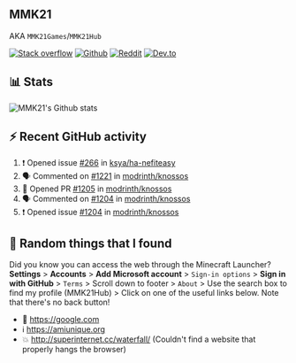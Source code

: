 ## MMK21
AKA `MMK21Games`/`MMK21Hub`

[![Stack overflow](https://img.shields.io/badge/Stack_Overflow-FE7A16?style=for-the-badge&logo=stack-overflow&logoColor=white)](https://stackoverflow.com/users/11519302/mmk21)
[![Github](https://img.shields.io/badge/GitHub-100000?style=for-the-badge&logo=github&logoColor=white)](https://github.com/MMK21Hub)
[![Reddit](https://img.shields.io/badge/Reddit-FF4500?style=for-the-badge&logo=reddit&logoColor=white)](https://www.reddit.com/user/mmk21games)
[![Dev.to](https://img.shields.io/badge/dev.to-0A0A0A?style=for-the-badge&logo=dev.to&logoColor=white)](https://dev.to/mmk21)

## 📊 Stats 

![MMK21's Github stats](https://github-readme-stats.vercel.app/api?username=MMK21Hub&show_icons=true&theme=dark&bg_color=171b22&text_color=CCCCCC&hide_border=true)

## ⚡ Recent GitHub activity

<!--START_SECTION:activity-->
1. ❗ Opened issue [#266](https://github.com/ksya/ha-nefiteasy/issues/266) in [ksya/ha-nefiteasy](https://github.com/ksya/ha-nefiteasy)
2. 🗣 Commented on [#1221](https://github.com/modrinth/knossos/issues/1221#issuecomment-1636731714) in [modrinth/knossos](https://github.com/modrinth/knossos)
3. 💪 Opened PR [#1205](https://github.com/modrinth/knossos/pull/1205) in [modrinth/knossos](https://github.com/modrinth/knossos)
4. 🗣 Commented on [#1204](https://github.com/modrinth/knossos/issues/1204#issuecomment-1592922853) in [modrinth/knossos](https://github.com/modrinth/knossos)
5. ❗ Opened issue [#1204](https://github.com/modrinth/knossos/issues/1204) in [modrinth/knossos](https://github.com/modrinth/knossos)
<!--END_SECTION:activity-->

## 🙂 Random things that I found

Did you know you can access the web through the Minecraft Launcher? **Settings** > **Accounts** > **Add Microsoft account** > `Sign-in options` > **Sign in with GitHub** > `Terms` > Scroll down to footer > `About` > Use the search box to find my profile (MMK21Hub) > Click on one of the useful links below. Note that there's no back button!

* 🔎 <https://google.com>
* ℹ️ <https://amiunique.org>
* 💥 <http://superinternet.cc/waterfall/> (Couldn't find a website that properly hangs the browser)
